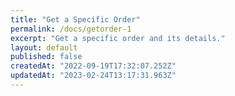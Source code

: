 ```yaml
---
title: "Get a Specific Order"
permalink: /docs/getorder-1
excerpt: "Get a specific order and its details."
layout: default
published: false
createdAt: "2022-09-19T17:32:07.252Z"
updatedAt: "2023-02-24T13:17:31.963Z"
---
```

